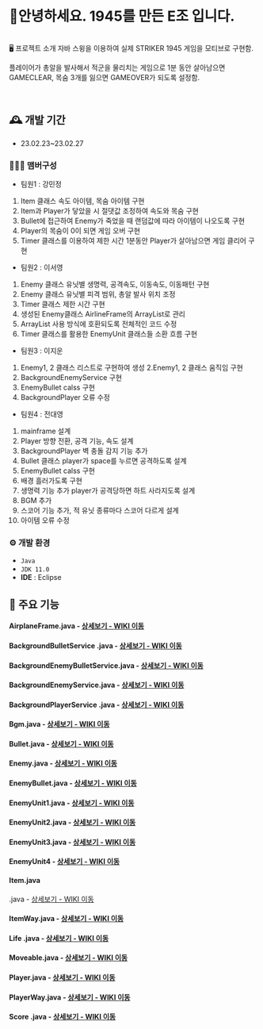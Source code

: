 # 🙌안녕하세요. 1945를 만든 E조 입니다.
<br>
🖥️ 프로젝트 소개
자바 스윙을 이용하여 실제 STRIKER 1945 게임을 모티브로 구현함. 

플레이어가 총알을 발사해서 적군을 물리치는 게임으로 
1분 동안 살아남으면 GAMECLEAR, 목숨 3개를 잃으면 GAMEOVER가 되도록 설정함. 

<br>

## 🕰️ 개발 기간
* 23.02.23~23.02.27

### 🧑‍🤝‍🧑 맴버구성
 - 팀원1 : 강민정 
1. Item 클래스 속도 아이템, 목숨 아이템 구현
2. Item과 Player가 닿았을 시 절댓값 조정하여 속도와 목숨 구현
3. Bullet에 접근하여 Enemy가 죽었을 때 랜덤값에 따라 아이템이 나오도록 구현
4. Player의 목숨이 0이 되면 게임 오버 구현
5. Timer 클래스를 이용하여 제한 시간 1분동안 Player가 살아남으면 게임 클리어 구현


 - 팀원2 : 이서영
1. Enemy 클래스 유닛별 생명력, 공격속도, 이동속도, 이동패턴 구현
2. Enemy 클래스 유닛별 피격 범위, 총알 발사 위치 조정
3. Timer 클래스 제한 시간 구현
4. 생성된 Enemy클래스 AirlineFrame의 ArrayList로 관리
5. ArrayList 사용 방식에 호환되도록 전체적인 코드 수정
6. Timer 클래스를 활용한 EnemyUnit 클래스들 소환 흐름 구현

 - 팀원3 : 이지운
1. Enemy1, 2 클래스 리스트로 구현하여 생성 
2.Enemy1, 2 클래스 움직임 구현
3. BackgroundEnemyService 구현
4. EnemyBullet calss 구현
5. BackgroundPlayer 오류 수정

 - 팀원4 : 전대영 
1. mainframe 설계
2. Player 방향 전환, 공격 기능, 속도 설계
3. BackgroundPlayer 벽 충돌 감지 기능 추가
4. Bullet 클래스 player가 space를 누르면 공격하도록 설계 
5. EnemyBullet calss 구현
6. 배경 흘러가도록 구현
7. 생명력 기능 추가 player가 공격당하면 하트 사라지도록 설계
8. BGM 추가
9. 스코어 기능 추가, 적 유닛 종류마다 스코어 다르게 설계
10. 아이템 오류 수정


### ⚙️ 개발 환경
- `Java`
- `JDK 11.0`
- **IDE** : Eclipse


## 📌 주요 기능
#### AirplaneFrame.java - <a href="https://github.com/jundaeyoung/1945project/wiki/AirplaneFrame.java" >상세보기 - WIKI 이동</a>
#### BackgroundBulletService .java - <a href="https://github.com/jundaeyoung/1945project/wiki/BackgroundBulletService-.java" >상세보기 - WIKI 이동</a>
#### BackgroundEnemyBulletService.java - <a href="https://github.com/jundaeyoung/1945project/wiki/BackgroundEnemyBulletService.java" >상세보기 - WIKI 이동</a>
#### BackgroundEnemyService.java - <a href="https://github.com/jundaeyoung/1945project/wiki/BackgroundEnemyService.java" >상세보기 - WIKI 이동</a>
#### BackgroundPlayerService .java - <a href="https://github.com/jundaeyoung/1945project/wiki/BackgroundPlayerService-.java" >상세보기 - WIKI 이동</a>
#### Bgm.java - <a href="https://github.com/jundaeyoung/1945project/wiki/Bgm.java" >상세보기 - WIKI 이동</a>
#### Bullet.java - <a href="https://github.com/jundaeyoung/1945project/wiki/Bullet.java" >상세보기 - WIKI 이동</a>
#### Enemy.java - <a href="https://github.com/jundaeyoung/1945project/wiki/Enemy.java" >상세보기 - WIKI 이동</a>
#### EnemyBullet.java - <a href="https://github.com/jundaeyoung/1945project/wiki/EnemyBullet.java" >상세보기 - WIKI 이동</a>
#### EnemyUnit1.java - <a href="https://github.com/jundaeyoung/1945project/wiki/EnemyUnit1.java" >상세보기 - WIKI 이동</a>
#### EnemyUnit2.java - <a href="https://github.com/jundaeyoung/1945project/wiki/EnemyUnit2.java" >상세보기 - WIKI 이동</a>
#### EnemyUnit3.java - <a href="https://github.com/jundaeyoung/1945project/wiki/EnemyUnit3.java" >상세보기 - WIKI 이동</a>
#### EnemyUnit4 - <a href="https://github.com/jundaeyoung/1945project/wiki/EnemyUnit4-.java" >상세보기 - WIKI 이동</a>
#### Item.java
 .java - <a href="https://github.com/jundaeyoung/1945project/wiki/Item.java" >상세보기 - WIKI 이동</a>

#### ItemWay.java - <a href="https://github.com/jundaeyoung/1945project/wiki/ItemWay.java" >상세보기 - WIKI 이동</a>
#### Life .java - <a href="https://github.com/jundaeyoung/1945project/wiki/Life-.java" >상세보기 - WIKI 이동</a>
#### Moveable.java - <a href="https://github.com/jundaeyoung/1945project/wiki/Moveable.java" >상세보기 - WIKI 이동</a>
#### Player.java - <a href="https://github.com/jundaeyoung/1945project/wiki/Player.java" >상세보기 - WIKI 이동</a>
#### PlayerWay.java - <a href="https://github.com/jundaeyoung/1945project/wiki/PlayerWay.java" >상세보기 - WIKI 이동</a>
#### Score .java - <a href="https://github.com/jundaeyoung/1945project/wiki/Score-.java" >상세보기 - WIKI 이동</a>


